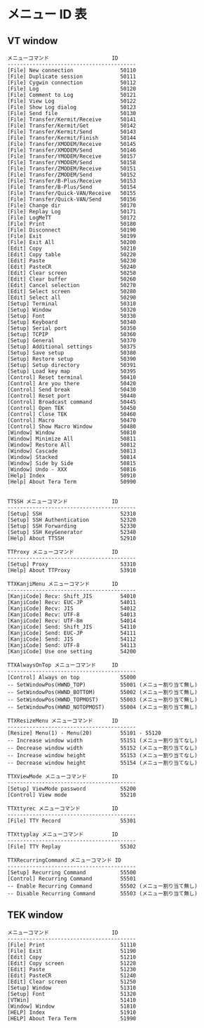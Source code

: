﻿# メニュー ID 表

## VT window

    メニューコマンド                    ID
    -----------------------------------------
    [File] New connection               50110
    [File] Duplicate session            50111
    [File] Cygwin connection            50112
    [File] Log                          50120
    [File] Comment to Log               50121
    [File] View Log                     50122
    [File] Show Log dialog              50123
    [File] Send file                    50130
    [File] Transfer/Kermit/Receive      50141
    [File] Transfer/Kermit/Get          50142
    [File] Transfer/Kermit/Send         50143
    [File] Transfer/Kermit/Finish       50144
    [File] Transfer/XMODEM/Receive      50145
    [File] Transfer/XMODEM/Send         50146
    [File] Transfer/YMODEM/Receive      50157
    [File] Transfer/YMODEM/Send         50158
    [File] Transfer/ZMODEM/Receive      50151
    [File] Transfer/ZMODEM/Send         50152
    [File] Transfer/B-Plus/Receive      50153
    [File] Transfer/B-Plus/Send         50154
    [File] Transfer/Quick-VAN/Receive   50155
    [File] Transfer/Quick-VAN/Send      50156
    [File] Change dir                   50170
    [File] Replay Log                   50171
    [File] LogMeTT                      50172
    [File] Print                        50180
    [File] Disconnect                   50190
    [File] Exit                         50199
    [File] Exit All                     50200
    [Edit] Copy                         50210
    [Edit] Copy table                   50220
    [Edit] Paste                        50230
    [Edit] PasteCR                      50240
    [Edit] Clear screen                 50250
    [Edit] Clear buffer                 50260
    [Edit] Cancel selection             50270
    [Edit] Select screen                50280
    [Edit] Select all                   50290
    [Setup] Terminal                    50310
    [Setup] Window                      50320
    [Setup] Font                        50330
    [Setup] Keyboard                    50340
    [Setup] Serial port                 50350
    [Setup] TCPIP                       50360
    [Setup] General                     50370
    [Setup] Additional settings         50375
    [Setup] Save setup                  50380
    [Setup] Restore setup               50390
    [Setup] Setup directory             50391
    [Setup] Load key map                50395
    [Control] Reset terminal            50410
    [Control] Are you there             50420
    [Control] Send break                50430
    [Control] Reset port                50440
    [Control] Broadcast command         50445
    [Control] Open TEK                  50450
    [Control] Close TEK                 50460
    [Control] Macro                     50470
    [Control] Show Macro Window         50480
    [Window] Window                     50810
    [Window] Minimize All               50811
    [Window] Restore All                50812
    [Window] Cascade                    50813
    [Window] Stacked                    50814
    [Window] Side by Side               50815
    [Window] Undo - XXX                 50816
    [Help] Index                        50910
    [Help] About Tera Term              50990


    TTSSH メニューコマンド              ID
    -----------------------------------------
    [Setup] SSH                         52310
    [Setup] SSH Authentication          52320
    [Setup] SSH Forwarding              52330
    [Setup] SSH KeyGenerator            52340
    [Help] About TTSSH                  52910

    TTProxy メニューコマンド            ID
    -----------------------------------------
    [Setup] Proxy                       53310
    [Help] About TTProxy                53910

    TTXKanjiMenu メニューコマンド       ID
    -----------------------------------------
    [KanjiCode] Recv: Shift_JIS         54010
    [KanjiCode] Recv: EUC-JP            54011
    [KanjiCode] Recv: JIS               54012
    [KanjiCode] Recv: UTF-8             54013
    [KanjiCode] Recv: UTF-8m            54014
    [KanjiCode] Send: Shift_JIS         54110
    [KanjiCode] Send: EUC-JP            54111
    [KanjiCode] Send: JIS               54112
    [KanjiCode] Send: UTF-8             54113
    [KanjiCode] Use one setting         54200

    TTXAlwaysOnTop メニューコマンド     ID
    -----------------------------------------
    [Control] Always on top             55000
    -- SetWindowPos(HWND_TOP)           55001 (メニュー割り当て無し)
    -- SetWindowPos(HWND_BOTTOM)        55002 (メニュー割り当て無し)
    -- SetWindowPos(HWND_TOPMOST)       55003 (メニュー割り当て無し)
    -- SetWindowPos(HWND_NOTOPMOST)     55004 (メニュー割り当て無し)
    
    TTXResizeMenu メニューコマンド      ID
    -----------------------------------------
    [Resize] Menu(1) - Menu(20)         55101 - 55120
    -- Increase window width            55151 (メニュー割り当てなし)
    -- Decrease window width            55152 (メニュー割り当てなし)
    -- Increase window height           55153 (メニュー割り当てなし)
    -- Decrease window height           55154 (メニュー割り当てなし)

    TTXViewMode メニューコマンド        ID
    -----------------------------------------
    [Setup] ViewMode password           55200
    [Control] View mode                 55210

    TTXttyrec メニューコマンド          ID
    -----------------------------------------
    [File] TTY Record                   55301

    TTXttyplay メニューコマンド         ID
    -----------------------------------------
    [File] TTY Replay                   55302

    TTXRecurringCommand メニューコマンド ID
    -----------------------------------------
    [Setup] Recurring Command           55500
    [Control] Recurring Command         55501
    -- Enable Recurring Command         55502 (メニュー割り当て無し)
    -- Disable Recurring Command        55503 (メニュー割り当て無し)

## TEK window

    メニューコマンド                    ID
    -----------------------------------------
    [File] Print                        51110
    [File] Exit                         51190
    [Edit] Copy                         51210
    [Edit] Copy screen                  51220
    [Edit] Paste                        51230
    [Edit] PasteCR                      51240
    [Edit] Clear screen                 51250
    [Setup] Window                      51310
    [Setup] Font                        51320
    [VTWin]                             51410
    [Window] Window                     51810
    [HELP] Index                        51910
    [HELP] About Tera Term              51990

